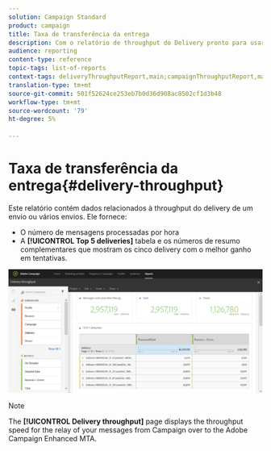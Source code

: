 ```yaml
---
solution: Campaign Standard
product: campaign
title: Taxa de transferência da entrega
description: Com o relatório de throughput do Delivery pronto para usar, saiba mais sobre o sucesso do seu delivery.
audience: reporting
content-type: reference
topic-tags: list-of-reports
context-tags: deliveryThroughputReport,main;campaignThroughputReport,main;programThroughputReport,main
translation-type: tm+mt
source-git-commit: 501f52624ce253eb7b0d36d908ac8502cf1d3b48
workflow-type: tm+mt
source-wordcount: '79'
ht-degree: 5%

---
```



# Taxa de transferência da entrega{#delivery-throughput}

Este relatório contém dados relacionados à throughput do delivery de um envio ou vários envios. Ele fornece:

* O número de mensagens processadas por hora
* A **[!UICONTROL Top 5 deliveries]** tabela e os números de resumo complementares que mostram os cinco delivery com o melhor ganho em tentativas.

![](assets/delivery_reports_1.png)

>[!NOTE]
>
>The **[!UICONTROL Delivery throughput]** page displays the throughput speed for the relay of your messages from Campaign over to the Adobe Campaign Enhanced MTA.
